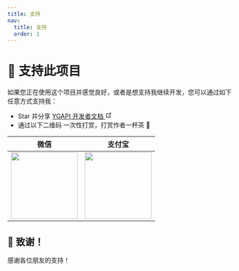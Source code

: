 ```yaml
---
title: 支持
nav:
  title: 支持
  order: 1
---
```


# 🎁 支持此项目

如果您正在使用这个项目并感觉良好，或者是想支持我继续开发，您可以通过如下任意方式支持我：

- Star 并分享 <a href="https://github.com/ye-guo/yeguo-api-docs" target="_blank" rel="noopener noreferrer">YGAPI 开发者文档
  <svg
            xmlns="http://www.w3.org/2000/svg"
            aria-hidden="true"
            x="0px"
            y="0px"
            viewBox="0 0 100 100"
            width="15"
            height="15"
          >
  <path
              fill="currentColor"
              d="M18.8,85.1h56l0,0c2.2,0,4-1.8,4-4v-32h-8v28h-48v-48h28v-8h-32l0,0c-2.2,0-4,1.8-4,4v56C14.8,83.3,16.6,85.1,18.8,85.1z"
            ></path>
  <polygon
              fill="currentColor"
              points="45.7,48.7 51.3,54.3 77.2,28.5 77.2,37.2 85.2,37.2 85.2,14.9 62.8,14.9 62.8,22.9 71.5,22.9"
            ></polygon>
  </svg>
  </a>
- 通过以下二维码 一次性打赏，打赏作者一杯茶 🧋

<div style="text-align: center;">

| 微信                                                                                     | 支付宝                                                                                       |
| ---------------------------------------------------------------------------------------- | -------------------------------------------------------------------------------------------- |
| <img src="https://cdn.jsdelivr.net/gh/ye-guo/Images/images/wxsupport.jpg" width="150" /> | <img src="https://cdn.jsdelivr.net/gh/ye-guo/Images/images/ailipaysupport.png" width="150"/> |

</div>

## 🌟 致谢！

感谢各位朋友的支持！
